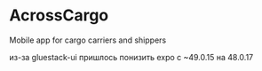 # AcrossCargo
Mobile app for cargo carriers and shippers

из-за gluestack-ui пришлось понизить expo c ~49.0.15 на 48.0.17